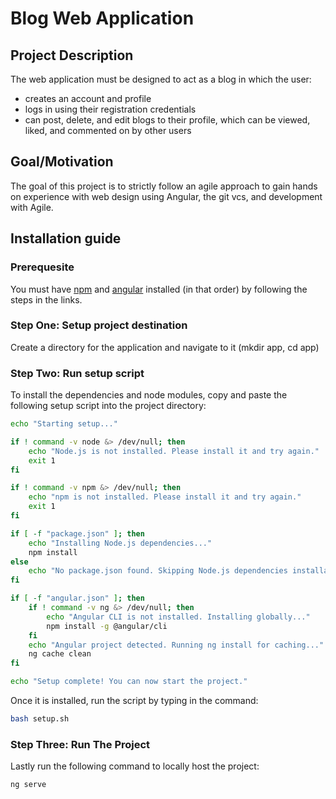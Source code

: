 # Blog Web Application
## Project Description
The web application must be designed to act as a blog in which the user:
* creates an account and profile 
* logs in using their registration credentials 
* can post, delete, and edit blogs to their profile, which can be viewed, liked, and commented on by other users
## Goal/Motivation
The goal of this project is to strictly follow an agile approach to gain hands on experience with web design using Angular, the git vcs, and development with Agile. 

## Installation guide
### Prerequesite 
You must have [npm](https://docs.npmjs.com/downloading-and-installing-node-js-and-npm) and [angular](https://v17.angular.io/guide/setup-local) installed (in that order) by following the steps in the links. 

### Step One: Setup project destination
Create a directory for the application and navigate to it (mkdir app, cd app)

### Step Two: Run setup script
To install the dependencies and node modules, copy and paste the following setup script into the project directory:
```bash
echo "Starting setup..."

if ! command -v node &> /dev/null; then
    echo "Node.js is not installed. Please install it and try again."
    exit 1
fi

if ! command -v npm &> /dev/null; then
    echo "npm is not installed. Please install it and try again."
    exit 1
fi

if [ -f "package.json" ]; then
    echo "Installing Node.js dependencies..."
    npm install
else
    echo "No package.json found. Skipping Node.js dependencies installation."
fi

if [ -f "angular.json" ]; then
    if ! command -v ng &> /dev/null; then
        echo "Angular CLI is not installed. Installing globally..."
        npm install -g @angular/cli
    fi
    echo "Angular project detected. Running ng install for caching..."
    ng cache clean
fi

echo "Setup complete! You can now start the project."

```

Once it is installed, run the script by typing in the command: 
```bash
bash setup.sh
```

### Step Three: Run The Project 
Lastly run the following command to locally host the project:
```bash
ng serve
```
